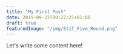 ```yaml
---
title: "My First Post"
date: 2019-09-22T00:27:21+01:00
draft: true
featuredImage: "/img/Stif_Five_Round.png"
---
```


Let's write some content here!
